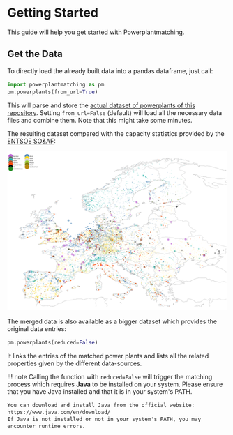 # Getting Started

This guide will help you get started with Powerplantmatching.

## Get the Data

To directly load the already built data into a pandas dataframe, just call:

```python
import powerplantmatching as pm
pm.powerplants(from_url=True)
```

This will parse and store the [actual dataset of powerplants of this repository](https://github.com/PyPSA/powerplantmatching/blob/master/powerplants.csv).
Setting `from_url=False` (default) will load all the necessary data files and combine them. Note that this might take some minutes.

The resulting dataset compared with the capacity statistics provided by the [ENTSOE SO&AF](https://data.open-power-system-data.org/national_generation_capacity/2019-02-22):

![Capacity statistics comparison](assets/images/powerplants.png)

The merged data is also available as a bigger dataset which provides the original data entries:

```python
pm.powerplants(reduced=False)
```

It links the entries of the matched power plants and lists all the related properties given by the different data-sources.

!!! note
    Calling the function with `reduced=False` will trigger the matching process which requires **Java** to be installed on your system. Please ensure that you have Java installed and that it is in your system's PATH.
    
    You can download and install Java from the official website: https://www.java.com/en/download/
    If Java is not installed or not in your system's PATH, you may encounter runtime errors.
